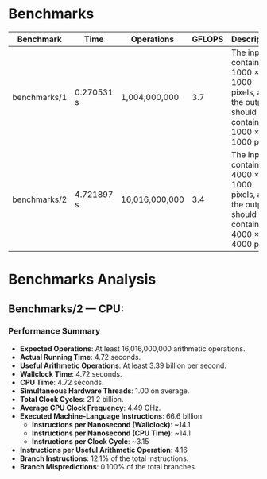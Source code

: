 # Benchmarks

| Benchmark      | Time        | Operations       | GFLOPS | Description                                                   |
|----------------|-------------|------------------|--------|---------------------------------------------------------------|
| benchmarks/1   | 0.270531 s  | 1,004,000,000    | 3.7    | The input contains 1000 × 1000 pixels, and the output should contain 1000 × 1000 pixels |
| benchmarks/2   | 4.721897 s  | 16,016,000,000   | 3.4    | The input contains 4000 × 1000 pixels, and the output should contain 4000 × 4000 pixels |

# Benchmarks Analysis

## Benchmarks/2 — CPU:

### Performance Summary

- **Expected Operations**: At least 16,016,000,000 arithmetic operations.
- **Actual Running Time**: 4.72 seconds.
- **Useful Arithmetic Operations**: At least 3.39 billion per second.
- **Wallclock Time**: 4.72 seconds.
- **CPU Time**: 4.72 seconds.
- **Simultaneous Hardware Threads**: 1.00 on average.
- **Total Clock Cycles**: 21.2 billion.
- **Average CPU Clock Frequency**: 4.49 GHz.
- **Executed Machine-Language Instructions**: 66.6 billion.
  - **Instructions per Nanosecond (Wallclock)**: ~14.1
  - **Instructions per Nanosecond (CPU Time)**: ~14.1
  - **Instructions per Clock Cycle**: ~3.15
- **Instructions per Useful Arithmetic Operation**: 4.16
- **Branch Instructions**: 12.1% of the total instructions.
- **Branch Mispredictions**: 0.100% of the total branches.
